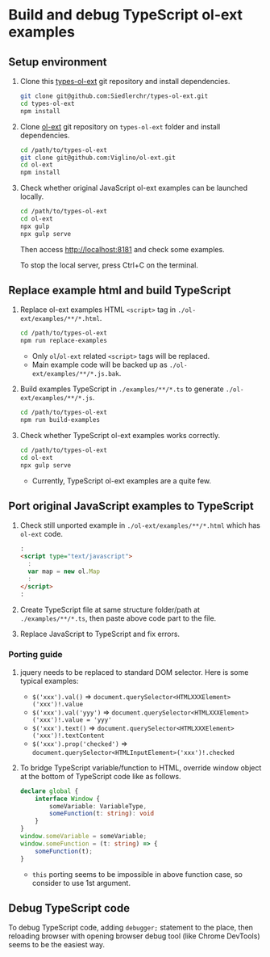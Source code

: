 # Build and debug TypeScript ol-ext examples

## Setup environment

1. Clone this [types-ol-ext](https://github.com/Siedlerchr/types-ol-ext) git repository and install dependencies.

   ```bash
   git clone git@github.com:Siedlerchr/types-ol-ext.git
   cd types-ol-ext
   npm install
   ```

2. Clone [ol-ext](https://github.com/Viglino/ol-ext) git repository on `types-ol-ext` folder and install dependencies.

   ```bash
   cd /path/to/types-ol-ext
   git clone git@github.com:Viglino/ol-ext.git
   cd ol-ext
   npm install
   ```

3. Check whether original JavaScript ol-ext examples can be launched locally.

   ```bash
   cd /path/to/types-ol-ext
   cd ol-ext
   npx gulp
   npx gulp serve
   ```

   Then access [http://localhost:8181](http://localhost:8181) and check some examples.

   To stop the local server, press Ctrl+C on the terminal.

## Replace example html and build TypeScript

1. Replace ol-ext examples HTML `<script>` tag in `./ol-ext/examples/**/*.html`.

   ```bash
   cd /path/to/types-ol-ext
   npm run replace-examples
   ```

   - Only `ol`/`ol-ext` related `<script>` tags will be replaced.
   - Main example code will be backed up as `./ol-ext/examples/**/*.js.bak`.

2. Build examples TypeScript in `./examples/**/*.ts` to generate `./ol-ext/examples/**/*.js`.

   ```bash
   cd /path/to/types-ol-ext
   npm run build-examples
   ```

3. Check whether TypeScript ol-ext examples works correctly.

   ```bash
   cd /path/to/types-ol-ext
   cd ol-ext
   npx gulp serve
   ```

   - Currently, TypeScript ol-ext examples are a quite few.

## Port original JavaScript examples to TypeScript

1. Check still unported example in `./ol-ext/examples/**/*.html` which has `ol-ext` code.

   ```html
   :
   <script type="text/javascript">
     :
     var map = new ol.Map
     :
   </script>
   :
   ```

2. Create TypeScript file at same structure folder/path at `./examples/**/*.ts`, then paste above code part to the file.
3. Replace JavaScript to TypeScript and fix errors.

### Porting guide

1. jquery needs to be replaced to standard DOM selector.
   Here is some typical examples:
   - `$('xxx').val()` => `document.querySelector<HTMLXXXElement>('xxx')!.value`
   - `$('xxx').val('yyy')` => `document.querySelector<HTMLXXXElement>('xxx')!.value = 'yyy'`
   - `$('xxx').text()` => `document.querySelector<HTMLXXXElement>('xxx')!.textContent`
   - `$('xxx').prop('checked')` => `document.querySelector<HTMLInputElement>('xxx')!.checked`
2. To bridge TypeScript variable/function to HTML, override window object at the bottom of TypeScript code like as follows.

   ```ts
   declare global {
       interface Window {
           someVariable: VariableType,
           someFunction(t: string): void
       }
   }
   window.someVariable = someVariable;
   window.someFunction = (t: string) => {
       someFunction(t);
   }
   ```

   - `this` porting seems to be impossible in above function case, so consider to use 1st argument.

## Debug TypeScript code

To debug TypeScript code, adding `debugger;` statement to the place,
then reloading browser with opening browser debug tool (like Chrome DevTools)
seems to be the easiest way.

